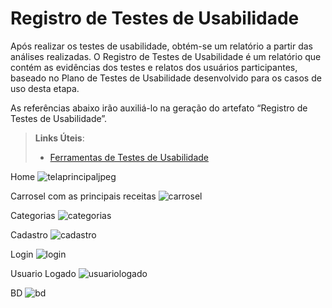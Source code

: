 # Registro de Testes de Usabilidade

Após realizar os testes de usabilidade, obtém-se um relatório a partir das análises realizadas. O Registro de Testes de Usabilidade é um relatório que contém as evidências dos testes e relatos dos usuários participantes, baseado no Plano de Testes de Usabilidade desenvolvido para os casos de uso desta etapa.

As referências abaixo irão auxiliá-lo na geração do artefato “Registro de Testes de Usabilidade”.

> **Links Úteis**:
> - [Ferramentas de Testes de Usabilidade](https://www.usability.gov/how-to-and-tools/resources/templates.html)

Home
![telaprincipaljpeg](https://github.com/ICEI-PUC-Minas-PMV-ADS/pmv-ads-2023-1-e4-proj-infra-t1-time2-receita/assets/32153247/a3c3828d-67a1-43a6-b674-f36d2e81f3ea)

Carrosel com as principais receitas
![carrosel](https://github.com/ICEI-PUC-Minas-PMV-ADS/pmv-ads-2023-1-e4-proj-infra-t1-time2-receita/assets/32153247/12a0112b-e570-42c9-b087-c2e1e691b898)

Categorias
![categorias](https://github.com/ICEI-PUC-Minas-PMV-ADS/pmv-ads-2023-1-e4-proj-infra-t1-time2-receita/assets/32153247/b77b160b-f763-42b5-9c89-c7c86df7dd00)

Cadastro
![cadastro](https://github.com/ICEI-PUC-Minas-PMV-ADS/pmv-ads-2023-1-e4-proj-infra-t1-time2-receita/assets/32153247/e216fa79-71e8-4f58-9c72-c9b008b2f230)

Login
![login](https://github.com/ICEI-PUC-Minas-PMV-ADS/pmv-ads-2023-1-e4-proj-infra-t1-time2-receita/assets/32153247/293e80ae-2378-445c-b325-0d967078b8fb)

Usuario Logado
![usuariologado](https://github.com/ICEI-PUC-Minas-PMV-ADS/pmv-ads-2023-1-e4-proj-infra-t1-time2-receita/assets/32153247/50aa6f88-28b1-436c-8dce-cd7aa7651d2e)

BD
![bd](https://github.com/ICEI-PUC-Minas-PMV-ADS/pmv-ads-2023-1-e4-proj-infra-t1-time2-receita/assets/32153247/d6aca9ff-930e-415f-8e3c-160d90c31357)


